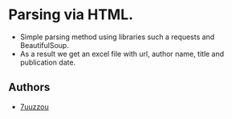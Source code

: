 
# Parsing via HTML.

* Simple parsing method using libraries such a requests and BeautifulSoup.  
* As a result we get an excel file with url, author name, title and publication date.


## Authors

- [7uuzzou](https://github.com/juuzzou)

